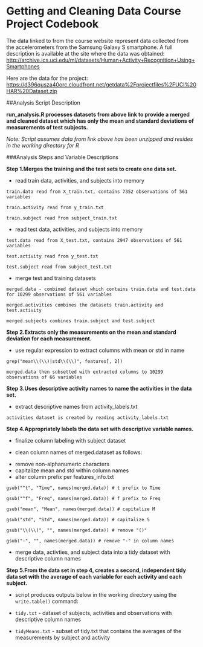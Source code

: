 Getting and Cleaning Data Course Project Codebook
===================================================
The data linked to from the course website represent data collected from the accelerometers from the Samsung Galaxy S smartphone. A full description is available at the site where the data was obtained: 
http://archive.ics.uci.edu/ml/datasets/Human+Activity+Recognition+Using+Smartphones 

Here are the data for the project: 
https://d396qusza40orc.cloudfront.net/getdata%2Fprojectfiles%2FUCI%20HAR%20Dataset.zip 

##Analysis Script Description

**run_analysis.R processes datasets from above link to provide a merged and cleaned dataset which has only the mean and standard deviations of measurements of test subjects.**

*Note: Script assumes data from link above has been unzipped and resides in the working directory for R*

###Analysis Steps and Variable Descriptions

**Step 1.Merges the training and the test sets to create one data set.**

  * read train data, activities, and subjects into memory
  
  `train.data read from X_train.txt, contains 7352 observations of 561 variables`

  `train.activity read from y_train.txt`
  
  `train.subject read from subject_train.txt`
  
  * read test data, activities, and subjects into memory
  
  `test.data read from X_test.txt, contains 2947 observations of 561 variables`

  `test.activity read from y_test.txt`
  
  `test.subject read from subject_test.txt`
  
  * merge test and training datasets
  
  `merged.data - combined dataset which contains train.data and test.data for 10299 observations of 561 variables`

  `merged.activities combines the datasets train.activity and test.activity`
  
  `merged.subjects combines train.subject and test.subject`
  
**Step 2.Extracts only the measurements on the mean and standard deviation for each measurement.** 

  * use regular expression to extract columns with mean or std in name
  
  `grep("mean\\(\\)|std\\(\\)", features[, 2])`

  `merged.data then subsetted with extracted columns to 10299 observations of 66 variables`

**Step 3.Uses descriptive activity names to name the activities in the data set.**

  * extract descriptive names from activity_labels.txt
  
  `activities dataset is created by reading activity_labels.txt`

**Step 4.Appropriately labels the data set with descriptive variable names.**

  * finalize column labeling with subject dataset
  
  * clean column names of merged.dataset as follows:
   + remove non-alphanumeric characters
   + capitalize mean and std within column names
   + alter column prefix per features_info.txt
   
   `gsub("^t", "Time", names(merged.data)) # t prefix to Time`

   `gsub("^f", "Freq", names(merged.data)) # f prefix to Freq`
   
   `gsub("mean", "Mean", names(merged.data)) # capitalize M`
   
   `gsub("std", "Std", names(merged.data)) # capitalize S`
   
   `gsub("\\(\\)", "", names(merged.data)) # remove "()"`
   
   `gsub("-", "", names(merged.data)) # remove "-" in column names`
   
  * merge data, activties, and subject data into a tidy dataset with descriptive column names

**Step 5.From the data set in step 4, creates a second, independent tidy data set with the average of each variable for each activity and each subject.**

  * script produces outputs below in the working directory using the `write.table()` command:
  
   + `tidy.txt` - dataset of subjects, activities and observations with descriptive column names
   
   + `tidyMeans.txt` - subset of tidy.txt that contains the averages of the measurements by subject and activity
